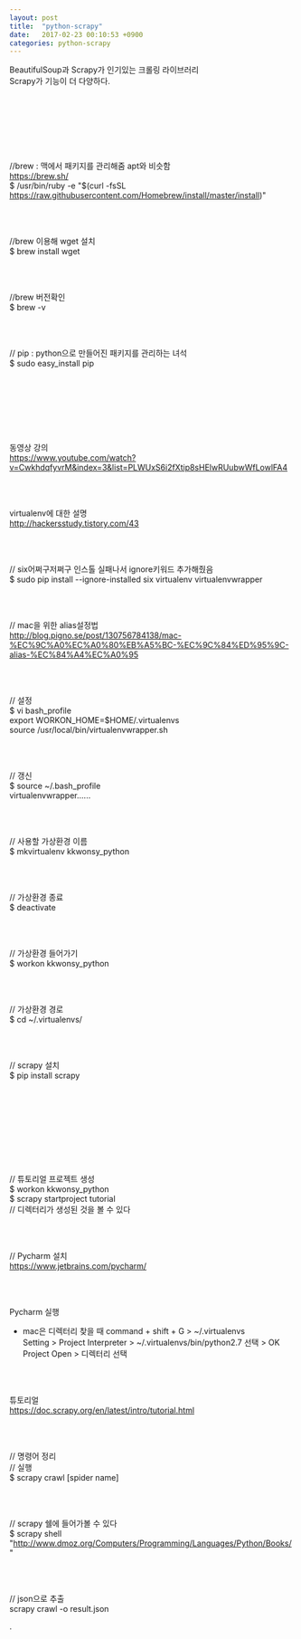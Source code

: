 ```yaml
---
layout: post
title:  "python-scrapy"
date:   2017-02-23 00:10:53 +0900
categories: python-scrapy
---
```


BeautifulSoup과 Scrapy가 인기있는 크롤링 라이브러리  
Scrapy가 기능이 더 다양하다.  

<br><br>
<br><br>
<br><br>

//brew : 맥에서 패키지를 관리해줌 apt와 비슷함  
https://brew.sh/  
$ /usr/bin/ruby -e "$(curl -fsSL https://raw.githubusercontent.com/Homebrew/install/master/install)"  

<br><br>

//brew 이용해 wget 설치  
$ brew install wget  

<br><br>

//brew 버전확인  
$ brew -v  

<br><br>

// pip : python으로 만들어진 패키지를 관리하는 녀석  
$ sudo easy_install pip  

<br><br>
<br><br>
<br><br>


동영상 강의  
https://www.youtube.com/watch?v=CwkhdqfyvrM&index=3&list=PLWUxS6i2fXtip8sHElwRUubwWfLowlFA4  

<br><br>

virtualenv에 대한 설명  
http://hackersstudy.tistory.com/43  

<br><br>

// six어쩌구저쩌구 인스톨 실패나서 ignore키워드 추가해줬음  
$ sudo pip install --ignore-installed six virtualenv virtualenvwrapper  

<br><br>

// mac을 위한 alias설정법  
http://blog.pigno.se/post/130756784138/mac-%EC%9C%A0%EC%A0%80%EB%A5%BC-%EC%9C%84%ED%95%9C-alias-%EC%84%A4%EC%A0%95  

<br><br>

// 설정  
$ vi bash_profile  
export WORKON_HOME=$HOME/.virtualenvs  
source /usr/local/bin/virtualenvwrapper.sh  

<br><br>

// 갱신  
$ source ~/.bash_profile  
virtualenvwrapper......  

<br><br>

// 사용할 가상환경 이름  
$ mkvirtualenv kkwonsy_python  

<br><br>

// 가상환경 종료  
$ deactivate  

<br><br>

// 가상환경 들어가기  
$ workon kkwonsy_python  

<br><br>

// 가상환경 경로  
$ cd ~/.virtualenvs/  

<br><br>

// scrapy 설치  
$ pip install scrapy  

<br><br>
<br><br>
<br><br>
<br><br>

// 튜토리얼 프로젝트 생성  
$ workon kkwonsy_python  
$ scrapy startproject tutorial  
// 디렉터리가 생성된 것을 볼 수 있다  

<br><br>

// Pycharm 설치  
https://www.jetbrains.com/pycharm/  

<br><br>

Pycharm 실행  
* mac은 디렉터리 찾을 때 command + shift + G > ~/.virtualenvs  
Setting > Project Interpreter > ~/.virtualenvs/bin/python2.7 선택 > OK  
Project Open > 디렉터리 선택

<br><br>

튜토리얼   
https://doc.scrapy.org/en/latest/intro/tutorial.html  

<br><br>

// 명령어 정리  
// 실행  
$ scrapy crawl [spider name]  

<br><br>

// scrapy 쉘에 들어가볼 수 있다  
$ scrapy shell "http://www.dmoz.org/Computers/Programming/Languages/Python/Books/"  

<br><br>

// json으로 추출  
scrapy crawl -o result.json  



































.
